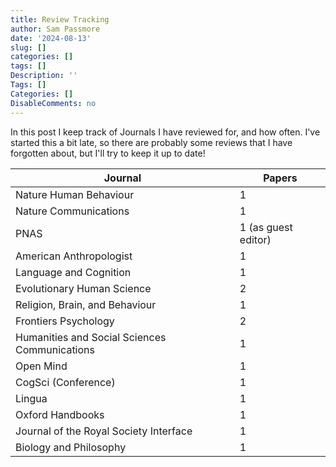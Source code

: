 ```yaml
---
title: Review Tracking
author: Sam Passmore
date: '2024-08-13'
slug: []
categories: []
tags: []
Description: ''
Tags: []
Categories: []
DisableComments: no
---
```


In this post I keep track of Journals I have reviewed for, and how often. I've started this a bit late, so there are probably some reviews that I have forgotten about, but I'll try to keep it up to date!

| Journal                                       | Papers              |
|-----------------------------------------------|---------------------|
| Nature Human Behaviour                        | 1                   |
| Nature Communications                         | 1                   |
| PNAS                                          | 1 (as guest editor) |
| American Anthropologist                       | 1                   |
| Language and Cognition                        | 1                   |
| Evolutionary Human Science                    | 2                   |
| Religion, Brain, and Behaviour                | 1                   |
| Frontiers Psychology                          | 2                   |
| Humanities and Social Sciences Communications | 1                   |
| Open Mind                                     | 1                   |
| CogSci (Conference)                           | 1                   |
| Lingua                                        | 1                   |
| Oxford Handbooks                              | 1                   |
| Journal of the Royal Society Interface        | 1                   |
| Biology and Philosophy                        | 1                   |
